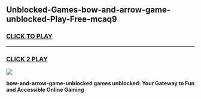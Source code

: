 
## Unblocked-Games-bow-and-arrow-game-unblocked-Play-Free-mcaq9
<h3>
<a href="https://premium76.site?title=bow-and-arrow-game-unblocked&ref=17A">CLICK TO PLAY</a></h3>
<hr>

<h3>
<a href="https://premium76.site?title=bow-and-arrow-game-unblocked&ref=17A">CLICK 2 PLAY</a>
  
</h3>

<a href="https://premium76.site?title=bow-and-arrow-game-unblocked&ref=17A"><img src="https://clearcache.store/games.png"></a>


**bow-and-arrow-game-unblocked games unblocked: Your Gateway to Fun and Accessible Online Gaming**
